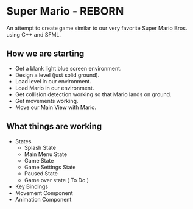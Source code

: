 # Super Mario - REBORN

An attempt to create game similar to our very favorite Super Mario Bros. using C++ and SFML.

## How we are starting
- Get a blank light blue screen environment.  
- Design a level (just solid ground).  
- Load level in our environment.  
- Load Mario in our environment.  
- Get collision detection working so that Mario lands on ground.  
- Get movements working.  
- Move our Main View with Mario.  

## What things are working
- States  
	- Splash State  
	- Main Menu State  
	- Game State  
	- Game Settings State  
	- Paused State  
	- Game over state ( To Do )  
- Key Bindings
- Movement Component
- Animation Component
